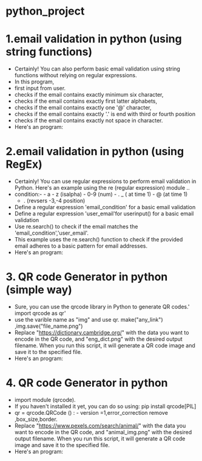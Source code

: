 # python_project
# 1.email validation in python (using string functions)
   -  Certainly! You can also perform basic email validation using string functions without 
       relying on regular expressions. 
   -    In this program,
   -    first input from user.
   -    checks if the email contains exactly minimum six character,
   -    checks if the email contains exactly first latter alphabets,
   -    checks if the email contains exactly one '@' character,
   -    checks if the email contains exactly '.' is end with third or fourth position 
   -    checks if the email contains exactly  not space in character.
   -   Here's an program:
  
    
# 2.email validation in python (using RegEx)   
 - Certainly! You can use regular expressions to perform email validation in Python. Here's an example using the re (regular expression) module ..
 -  condition:-
        -  a - z (isalpha)
        -  0-9 (num)
        -  . _ ( at time 1)
        -  @ (at time 1)
       -  . (revsers -3,-4 position)
  - Define a regular expression 'email_condition' for a basic email validation
  - Define a regular expression 'user_email'for userinput() for a basic email validation 
  - Use re.search() to check if the email matches the 'email_condition','user_email'.
  - This example uses the re.search() function to check if the provided email adheres to a basic pattern for email addresses.
  -  Here's an program:

# 3. QR code Generator in python (simple way)
- Sure, you can use the qrcode library in Python to generate QR codes.' import qrcode as qr'
-  use the varible name as "img" and use qr. make("any_link") ,img.save("file_name.png")
- Replace "https://dictionary.cambridge.org/" with the data you want to encode in the QR code, 
  and "eng_dict.png" with the desired output filename. When you run this script,
  it will generate a QR code image and save it to the specified file.
- Here's an program:

# 4. QR code Generator in python 
- import module (qrcode).
- If you haven't installed it yet, you can do so using: pip install qrcode[PIL]
- qr = qrcode.QRCode () : - version =1,error_correction remove ,box_size,border.
- Replace "https://www.pexels.com/search/animal/" with the data you want to encode in the QR code, and "animal_img.png" with the desired output filename. When you run this script,
    it will generate a QR code image and save it to the specified file.
- Here's an program:


    
    

 

